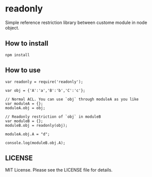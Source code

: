 readonly
========

Simple reference restriction library between custome module in node object.

## How to install

    npm install 

## How to use

    var readonly = require('readonly');

	var obj = {'A':'a','B':'b','C':'c'};

	// Normal ACL. You can use `obj` through moduleA as you like
	var moduleA = {};
	moduleA.obj = obj;

	// Readonly restriction of `obj` in moduleB
	var moduleB = {};
	moduleB.obj = readonly(obj);

	moduleA.obj.A = "d";

	console.log(moduleB.obj.A);

## LICENSE

MIT License. Please see the LICENSE file for details.

